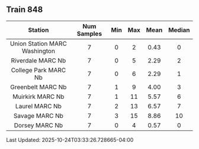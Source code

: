 ## Train 848

| Station | Num Samples | Min | Max | Mean | Median |
| :-----: | :---------: | :-: | :-: | :--: | :----: |
| Union Station MARC Washington | 7 | 0 | 2 | 0.43 | 0 |
| Riverdale MARC Nb | 7 | 0 | 5 | 2.29 | 2 |
| College Park MARC Nb | 7 | 0 | 6 | 2.29 | 1 |
| Greenbelt MARC Nb | 7 | 1 | 9 | 4.00 | 3 |
| Muirkirk MARC Nb | 7 | 1 | 11 | 5.57 | 6 |
| Laurel MARC Nb | 7 | 2 | 13 | 6.57 | 7 |
| Savage MARC Nb | 7 | 3 | 15 | 8.86 | 10 |
| Dorsey MARC Nb | 7 | 0 | 4 | 0.57 | 0 |


Last Updated: 2025-10-24T03:33:26.728665-04:00